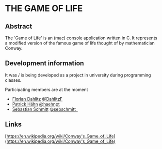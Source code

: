 # THE GAME OF LIFE

## Abstract

The 'Game of Life' is an (mac) console application written in C. It represents a modified version of the famous 
game of life thought of by mathematician Conway.

## Development information

It was / is being developed as a project in university during programming classes.

Participating members are at the moment
  - [Florian Dahlitz](https://github.com/DahlitzFlorian/) [@DahlitzF](https://twitter.com/DahlitzF)
  - [Patrick Hähn](https://github.com/haehnpt) [@haehnpt](https://twitter.com/haehnpt)
  - [Sebastian Schmitt](https://github.com/sebschmitt/) [@sebschmitt_](https://twitter.com/sebschmitt_)

## Links

[https://en.wikipedia.org/wiki/Conway's_Game_of_Life](https://en.wikipedia.org/wiki/Conway's_Game_of_Life)
